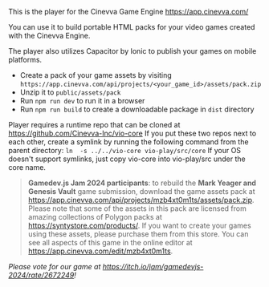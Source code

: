 This is the player for the Cinevva Game Engine https://app.cinevva.com/

You can use it to build portable HTML packs for your video games created with the Cinevva Engine.

The player also utilizes Capacitor by Ionic to publish your games on mobile platforms.

* Create a pack of your game assets by visiting `https://app.cinevva.com/api/projects/<your_game_id>/assets/pack.zip`
* Unzip it to `public/assets/pack`
* Run `npm run dev` to run it in a browser
* Run `npm run build` to create a downloadable package in `dist` directory

Player requires a runtime repo that can be cloned at https://github.com/Cinevva-Inc/vio-core
If you put these two repos next to each other, create a symlink by running the following command from the parent directory:
`ln  -s ../../vio-core vio-play/src/core`
If your OS doesn't support symlinks, just copy vio-core into vio-play/src under the core name.

> **Gamedev.js Jam 2024 participants**: to rebuild the **Mark Yeager and Genesis Vault** game submission, download the game assets pack at https://app.cinevva.com/api/projects/mzb4xt0m1ts/assets/pack.zip. Please note that some of the assets in this pack are licensed from amazing collections of Polygon packs at https://syntystore.com/products/. If you want to create your games using these assets, please purchase them from this store. You can see all aspects of this game in the online editor at https://app.cinevva.com/edit/mzb4xt0m1ts.

*Please vote for our game at https://itch.io/jam/gamedevjs-2024/rate/2672249!*
